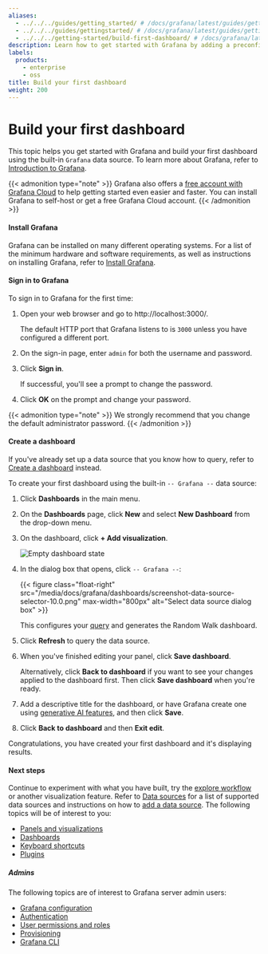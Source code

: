 ```yaml
---
aliases:
  - ../../../guides/getting_started/ # /docs/grafana/latest/guides/getting_started
  - ../../../guides/gettingstarted/ # /docs/grafana/latest/guides/gettingstarted
  - ../../../getting-started/build-first-dashboard/ # /docs/grafana/latest/getting-started/build-first-dashboard/
description: Learn how to get started with Grafana by adding a preconfigured dashboard.
labels:
  products:
    - enterprise
    - oss
title: Build your first dashboard
weight: 200
---
```


# Build your first dashboard

This topic helps you get started with Grafana and build your first dashboard using the built-in `Grafana` data source. To learn more about Grafana, refer to [Introduction to Grafana](https://grafana.com/docs/grafana/<GRAFANA_VERSION>/introduction/).

{{< admonition type="note" >}}
Grafana also offers a [free account with Grafana Cloud](/signup/cloud/connect-account?pg=gsdocs) to help getting started even easier and faster. You can install Grafana to self-host or get a free Grafana Cloud account.
{{< /admonition >}}

#### Install Grafana

Grafana can be installed on many different operating systems. For a list of the minimum hardware and software requirements, as well as instructions on installing Grafana, refer to [Install Grafana](https://grafana.com/docs/grafana/<GRAFANA_VERSION>/setup-grafana/installation/).

#### Sign in to Grafana

To sign in to Grafana for the first time:

1. Open your web browser and go to http://localhost:3000/.

   The default HTTP port that Grafana listens to is `3000` unless you have configured a different port.

1. On the sign-in page, enter `admin` for both the username and password.
1. Click **Sign in**.

   If successful, you'll see a prompt to change the password.

1. Click **OK** on the prompt and change your password.

{{< admonition type="note" >}}
We strongly recommend that you change the default administrator password.
{{< /admonition >}}

#### Create a dashboard

If you've already set up a data source that you know how to query, refer to [Create a dashboard](https://grafana.com/docs/grafana/<GRAFANA_VERSION>/dashboards/build-dashboards/create-dashboard/) instead.

To create your first dashboard using the built-in `-- Grafana --` data source:

1. Click **Dashboards** in the main menu.
1. On the **Dashboards** page, click **New** and select **New Dashboard** from the drop-down menu.
1. On the dashboard, click **+ Add visualization**.

   ![Empty dashboard state](/media/docs/grafana/dashboards/empty-dashboard-10.2.png)

1. In the dialog box that opens, click `-- Grafana --`:

   {{< figure class="float-right"  src="/media/docs/grafana/dashboards/screenshot-data-source-selector-10.0.png" max-width="800px" alt="Select data source dialog box" >}}

   This configures your [query](https://grafana.com/docs/grafana/<GRAFANA_VERSION>/panels-visualizations/query-transform-data/#add-a-query) and generates the Random Walk dashboard.

1. Click **Refresh** to query the data source.
1. When you've finished editing your panel, click **Save dashboard**.

   Alternatively, click **Back to dashboard** if you want to see your changes applied to the dashboard first. Then click **Save dashboard** when you're ready.

1. Add a descriptive title for the dashboard, or have Grafana create one using [generative AI features](https://grafana.com/docs/grafana/<GRAFANA_VERSION>/dashboards/manage-dashboards#set-up-generative-ai-features-for-dashboards), and then click **Save**.
1. Click **Back to dashboard** and then **Exit edit**.

Congratulations, you have created your first dashboard and it's displaying results.

#### Next steps

Continue to experiment with what you have built, try the [explore workflow](https://grafana.com/docs/grafana/<GRAFANA_VERSION>/explore/) or another visualization feature. Refer to [Data sources](https://grafana.com/docs/grafana/<GRAFANA_VERSION>/datasources/) for a list of supported data sources and instructions on how to [add a data source](https://grafana.com/docs/grafana/<GRAFANA_VERSION>/datasources/#add-a-data-source). The following topics will be of interest to you:

- [Panels and visualizations](https://grafana.com/docs/grafana/<GRAFANA_VERSION>/panels-visualizations/)
- [Dashboards](https://grafana.com/docs/grafana/<GRAFANA_VERSION>/dashboards/)
- [Keyboard shortcuts](https://grafana.com/docs/grafana/<GRAFANA_VERSION>/dashboards/use-dashboards/#keyboard-shortcuts)
- [Plugins](/grafana/plugins?orderBy=weight&direction=asc)

##### Admins

The following topics are of interest to Grafana server admin users:

- [Grafana configuration](https://grafana.com/docs/grafana/<GRAFANA_VERSION>/setup-grafana/configure-grafana/)
- [Authentication](https://grafana.com/docs/grafana/<GRAFANA_VERSION>/setup-grafana/configure-security/configure-authentication/)
- [User permissions and roles](https://grafana.com/docs/grafana/<GRAFANA_VERSION>/administration/roles-and-permissions/)
- [Provisioning](https://grafana.com/docs/grafana/<GRAFANA_VERSION>/administration/provisioning/)
- [Grafana CLI](https://grafana.com/docs/grafana/<GRAFANA_VERSION>/cli/)
